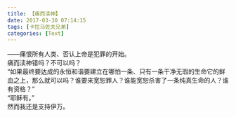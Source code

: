```yaml
---
title: 【痛而渎神】
date: 2017-03-30 07:14:15
tags: [卡拉马佐夫兄弟]
categories: [Text]
---
```


<p dir="ltr"  >——痛恨所有人类、否认上帝是犯罪的开始。<br />痛而渎神错吗？不可以吗？<br />“如果最终要达成的永恒和谐要建立在哪怕一条、只有一条干净无瑕的生命它的鲜血之上，那么就可以吗？谁要来宽恕罪人？谁能宽恕杀害了一条纯真生命的人？谁有资格？”<br />“耶稣有。”<br />然而我还是支持伊万。</p>